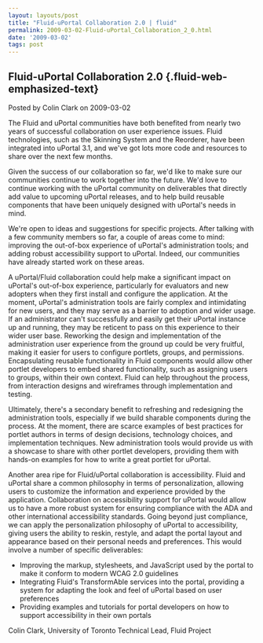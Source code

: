 ```yaml
---
layout: layouts/post
title: "Fluid-uPortal Collaboration 2.0 | fluid"
permalink: 2009-03-02-Fluid-uPortal_Collaboration_2_0.html
date: '2009-03-02'
tags: post
---
```

Fluid-uPortal Collaboration 2.0 {.fluid-web-emphasized-text}
-------------------------------

Posted by Colin Clark on 2009-03-02

The Fluid and uPortal communities have both benefited from nearly two
years of successful collaboration on user experience issues. Fluid
technologies, such as the Skinning System and the Reorderer, have been
integrated into uPortal 3.1, and we've got lots more code and resources
to share over the next few months.

Given the success of our collaboration so far, we'd like to make sure
our communities continue to work together into the future. We'd love to
continue working with the uPortal community on deliverables that
directly add value to upcoming uPortal releases, and to help build
reusable components that have been uniquely designed with uPortal's
needs in mind.

We're open to ideas and suggestions for specific projects. After talking
with a few community members so far, a couple of areas come to mind:
improving the out-of-box experience of uPortal's administration tools;
and adding robust accessibility support to uPortal. Indeed, our
communities have already started work on these areas.

A uPortal/Fluid collaboration could help make a significant impact on
uPortal's out-of-box experience, particularly for evaluators and new
adopters when they first install and configure the application. At the
moment, uPortal's administration tools are fairly complex and
intimidating for new users, and they may serve as a barrier to adoption
and wider usage. If an administrator can't successfully and easily get
their uPortal instance up and running, they may be reticent to pass on
this experience to their wider user base. Reworking the design and
implementation of the administration user experience from the ground up
could be very fruitful, making it easier for users to configure
portlets, groups, and permissions. Encapsulating reusable functionality
in Fluid components would allow other portlet developers to embed shared
functionality, such as assigning users to groups, within their own
context. Fluid can help throughout the process, from interaction designs
and wireframes through implementation and testing.

Ultimately, there's a secondary benefit to refreshing and redesigning
the administration tools, especially if we build sharable components
during the process. At the moment, there are scarce examples of best
practices for portlet authors in terms of design decisions, technology
choices, and implementation techniques. New administration tools would
provide us with a showcase to share with other portlet developers,
providing them with hands-on examples for how to write a great portlet
for uPortal.

Another area ripe for Fluid/uPortal collaboration is accessibility.
Fluid and uPortal share a common philosophy in terms of personalization,
allowing users to customize the information and experience provided by
the application. Collaboration on accessibility support for uPortal
would allow us to have a more robust system for ensuring compliance with
the ADA and other international accessibility standards. Going beyond
just compliance, we can apply the personalization philosophy of uPortal
to accessibility, giving users the ability to reskin, restyle, and adapt
the portal layout and appearance based on their personal needs and
preferences. This would involve a number of specific deliverables:

- Improving the markup, stylesheets, and JavaScript used by the portal
    to make it conform to modern WCAG 2.0 guidelines
- Integrating Fluid's TransformAble services into the portal,
    providing a system for adapting the look and feel of uPortal based
    on user preferences
- Providing examples and tutorials for portal developers on how to
    support accessibility in their own portals

Colin Clark, University of Toronto Technical Lead, Fluid Project
